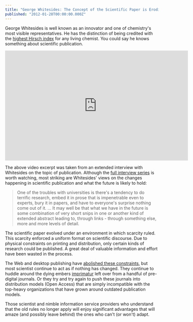 ```yaml
---
title: "George Whitesides: The Concept of the Scientific Paper is Eroding Before Our Very Eyes"
published: "2012-01-28T00:00:00.000Z"
---
```


George Whitesides is well known as an innovator and one of chemistry's most visible representatives. He has the distinction of being credited with the [highest Hirsch index](http://www.rsc.org/images/H-index%20ranking%20of%20living%20chemists\(December%202011\)_tcm18-211414.pdf) for any living chemist. You could say he knows something about scientific publication.

<center><iframe width="600" height="360" src="http://www.youtube.com/embed/NHuC5yZeHYQ" frameborder="0" allowfullscreen></iframe></center>

The above video excerpt was taken from an extended interview with Whitesides on the topic of publication. Although the [full interview series](http://pubs.acs.org/page/publish-research/episode-1.html) is worth watching, most striking are Whitesides' views on the changes happening in scientific publication and what the future is likely to hold:

> One of the troubles with universities is there's a tendency to do terrific research, embed it in prose that is impenetrable even to experts, bury it in papers, and have to everyone's surprise nothing come out of it.
> ...
> It may well be that what we have in the future is some combination of very short snips in one or another kind of extended abstract leading to, through links - through something else, more and more levels of detail.

The scientific paper evolved under an environment in which scarcity ruled. This scarcity enforced a uniform format on scientific discourse. Due to physical constraints on printing and distribution, only certain kinds of research could be published. A great deal of valuable information and effort have been wasted in the process.

The Web and desktop publishing have [abolished these constraints](/articles/2007/09/12/the-forward-pass-has-been-legalized-will-you-use-it/), but most scientist continue to act as if nothing has changed. They continue to huddle around the dying embers [imprimatur](/articles/2012/01/18/digital-destruction-in-scientific-publishing-why-this-scientist-supports-the-research-works-act-hr-3699/) left over from a handful of pre-digital journals. Or they try and try again to push these journals into distribution models (Open Access) that are simply incompatible with the top-heavy organizations that have grown around outdated publication models.

Those scientist and nimble information service providers who understand that the old rules no longer apply will enjoy significant advantages that will amaze (and possibly leave behind) the ones who can't (or won't) adapt.